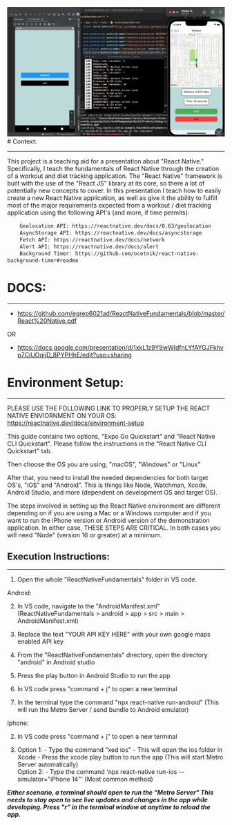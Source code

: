 <img src='./final_product.png'/>
# Context:

---

This project is a teaching aid for a presentation about "React Native." Specifically, I teach the fundamentals of React Native through the creation of a workout and diet tracking application.
The "React Native" framework is built with the use of the "React JS" library at its core, so there a lot of potentially new concepts to cover. In this presentation I teach how to easily create a new React Native application, as well as give it the ability to fulfill most of the major requirements expected from a workout / diet tracking application using the following API's (and more, if time permits):

        Geolocation API: https://reactnative.dev/docs/0.63/geolocation
        AsyncStorage API: https://reactnative.dev/docs/asyncstorage
        Fetch API: https://reactnative.dev/docs/network
        Alert API: https://reactnative.dev/docs/alert
        Background Timer: https://github.com/ocetnik/react-native-background-timer#readme

# DOCS:

---

- https://github.com/egrep6021ad/ReactNativeFundamentals/blob/master/React%20Native.pdf

OR

- https://docs.google.com/presentation/d/1xkL1z9Y9wWIdfnLYfAYGJFkhvp7CjUOqijD_8PYPHhE/edit?usp=sharing

# Environment Setup:

---

PLEASE USE THE FOLLOWING LINK TO PROPERLY SETUP THE REACT NATIVE ENVIORNMENT ON YOUR OS:
https://reactnative.dev/docs/environment-setup

This guide contains two options, "Expo Go Quickstart" and "React Native CLI Quickstart". Please follow the instructions in the "React Native CLI Quickstart" tab.

Then choose the OS you are using, "macOS", "Windows" or "Linux"

After that, you need to install the needed dependencies for both target OS's, "iOS" and "Android".
This is things like Node, Watchman, Xcode, Android Studio, and more (dependent on development OS and target OS).

The steps involved in setting up the React Native environment are different depending on if you are using a Mac or a Windows computer and if you want to run the iPhone version or Android version of the demonstration application. In either case, THESE STEPS ARE CRITICAL. In both cases you will need "Node" (version 16 or greater) at a minimum.

## Execution Instructions:

---

1. Open the whole "ReactNativeFundamentals" folder in VS code.

Android:

2. In VS code, navigate to the "AndroidManifest.xml" (ReactNativeFundamentals > android > app > src > main > AndroidManifest.xml)

3. Replace the text "YOUR API KEY HERE" with your own google maps enabled API key

4. From the "ReactNativeFundamentals" directory, open the directory "android" in Android studio

5. Press the play button in Android Studio to run the app

6. In VS code press "command + j" to open a new terminal

7. In the terminal type the command "npx react-native run-android"
   (This will run the Metro Server / send bundle to Android emulator)

Iphone:

2. In VS code press "command + j" to open a new terminal

3. Option 1: - Type the command "xed ios" - This will open the ios folder in Xcode - Press the xcode play button to run the app
   (This will start Metro Server automatically)
   </br>
   Option 2: - Type the command 'npx react-native run-ios --simulator="iPhone 14"'
   (Most common method)

<i><b> Either scenario, a terminal should open to run the "Metro Server" This needs to stay open to see live updates and changes in the app while developing. Press "r" in the terminal window at anytime to reload the app.</b></i>

